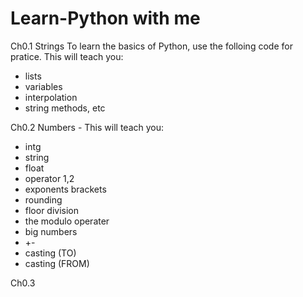# Learn-Python with me

Ch0.1 Strings To learn the basics of Python, use the folloing code for pratice. This will teach you:
- lists
- variables
- interpolation
- string methods, etc
  
Ch0.2 Numbers - This will teach you:
- intg
- string
- float
- operator 1,2
- exponents brackets
- rounding
- floor division
- the modulo operater
- big numbers
- +-
- casting (TO)
- casting (FROM)

Ch0.3 
